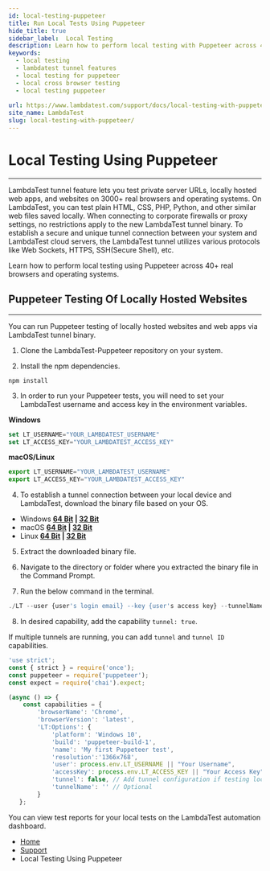 ```yaml
---
id: local-testing-puppeteer
title: Run Local Tests Using Puppeteer
hide_title: true
sidebar_label:  Local Testing
description: Learn how to perform local testing with Puppeteer across 40+ browser versions on the LambdaTest platform.
keywords:
  - local testing
  - lambdatest tunnel features
  - local testing for puppeteer
  - local cross browser testing
  - local testing puppeteer
  
url: https://www.lambdatest.com/support/docs/local-testing-with-puppeteer/
site_name: LambdaTest
slug: local-testing-with-puppeteer/
---
```

<script type="application/ld+json"
      dangerouslySetInnerHTML={{ __html: JSON.stringify({
       "@context": "https://schema.org",
        "@type": "BreadcrumbList",
        "itemListElement": [{
          "@type": "ListItem",
          "position": 1,
          "name": "LambdaTest",
          "item": "https://www.lambdatest.com"
        },{
          "@type": "ListItem",
          "position": 2,
          "name": "Support",
          "item": "https://www.lambdatest.com/support/docs/"
        },{
          "@type": "ListItem",
          "position": 3,
          "name": "Local Testing Using Puppeteer",
          "item": "https://www.lambdatest.com/support/docs/local-testing-using-playwright/"
        }]
      })
    }}
></script>

# Local Testing Using Puppeteer
* * *

LambdaTest tunnel feature lets you test private server URLs, locally hosted web apps, and websites on 3000+ real browsers and operating systems. On LambdaTest, you can test plain HTML, CSS, PHP, Python, and other similar web files saved locally. When connecting to corporate firewalls or proxy settings, no restrictions apply to the new LambdaTest tunnel binary. To establish a secure and unique tunnel connection between your system and LambdaTest cloud servers, the LambdaTest tunnel utilizes various protocols like Web Sockets, HTTPS, SSH(Secure Shell), etc.

Learn how to perform local testing using Puppeteer across 40+ real browsers and operating systems.

## Puppeteer Testing Of Locally Hosted Websites
***

You can run Puppeteer testing of locally hosted websites and web apps via LambdaTest tunnel binary.

1. Clone the LambdaTest-Puppeteer repository on your system.

2. Install the npm dependencies.

```
npm install
```

3. In order to run your Puppeteer tests, you will need to set your LambdaTest username and access key in the environment variables.

**Windows**

```js
set LT_USERNAME="YOUR_LAMBDATEST_USERNAME"
set LT_ACCESS_KEY="YOUR_LAMBDATEST_ACCESS_KEY"
```

**macOS/Linux**

```js
export LT_USERNAME="YOUR_LAMBDATEST_USERNAME"
export LT_ACCESS_KEY="YOUR_LAMBDATEST_ACCESS_KEY"
```

4. To establish a tunnel connection between your local device and LambdaTest, download the binary file based on your OS.

- Windows **[64 Bit](https://downloads.lambdatest.com/tunnel/v3/windows/64bit/LT_Windows.zip) | [32 Bit](https://downloads.lambdatest.com/tunnel/v3/windows/32bit/LT_Windows.zip)**
- macOS **[64 Bit](https://downloads.lambdatest.com/tunnel/v3/mac/64bit/LT_Mac.zip) | [32 Bit](https://downloads.lambdatest.com/tunnel/v3/mac/32bit/LT_Mac.zip)**
- Linux **[64 Bit](https://downloads.lambdatest.com/tunnel/v3/linux/64bit/LT_Linux.zip) | [32 Bit](https://downloads.lambdatest.com/tunnel/v3/linux/32bit/LT_Linux.zip)**

5. Extract the downloaded binary file.

6. Navigate to the directory or folder where you extracted the binary file in the Command Prompt.

7. Run the below command in the terminal.

```js
./LT --user {user's login email} --key {user's access key} --tunnelName {user's tunnel name}
```

8. In desired capability, add the capability `tunnel: true`.

If multiple tunnels are running, you can add `tunnel` and `tunnel ID` capabilities.

```js
'use strict';
const { strict } = require('once');
const puppeteer = require('puppeteer');
const expect = require('chai').expect;

(async () => {    
    const capabilities = {
        'browserName': 'Chrome',
        'browserVersion': 'latest',
        'LT:Options': {
            'platform': 'Windows 10',
            'build': 'puppeteer-build-1',
            'name': 'My first Puppeteer test',
            'resolution':'1366x768',
            'user': process.env.LT_USERNAME || "Your Username",
            'accessKey': process.env.LT_ACCESS_KEY || "Your Access Key",
            'tunnel': false, // Add tunnel configuration if testing locally hosted webpage
            'tunnelName': '' // Optional
        }
   };
   ```

You can view test reports for your local tests on the LambdaTest automation dashboard.

 

<nav aria-label="breadcrumbs">
  <ul className="breadcrumbs">
    <li className="breadcrumbs__item">
      <a className="breadcrumbs__link" href="https://www.lambdatest.com">
        Home
      </a>
    </li>
    <li className="breadcrumbs__item">
      <a className="breadcrumbs__link" target="_self" href="https://www.lambdatest.com/support/docs/">
        Support
      </a>
    </li>
    <li className="breadcrumbs__item breadcrumbs__item--active">
      <span className="breadcrumbs__link">
        Local Testing Using Puppeteer
      </span>
    </li>
  </ul>
</nav>

